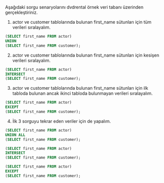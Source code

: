 Aşağıdaki sorgu senaryolarını dvdrental örnek veri tabanı üzerinden gerçekleştiriniz.


1. actor ve customer tablolarında bulunan first_name sütunları için tüm verileri sıralayalım.
```sql
(SELECT first_name FROM actor)
UNION
(SELECT first_name FROM customer);
```
2. actor ve customer tablolarında bulunan first_name sütunları için kesişen verileri sıralayalım.
```sql
(SELECT first_name FROM actor)
INTERSECT
(SELECT first_name FROM customer);
```
3. actor ve customer tablolarında bulunan first_name sütunları için ilk tabloda bulunan ancak ikinci tabloda bulunmayan verileri sıralayalım.
```sql
(SELECT first_name FROM actor)
EXCEPT
(SELECT first_name FROM customer);
```
4. İlk 3 sorguyu tekrar eden veriler için de yapalım.
```sql
(SELECT first_name FROM actor)
UNION ALL
(SELECT first_name FROM customer);
```
```sql
(SELECT first_name FROM actor)
INTERSECT
(SELECT first_name FROM customer);
```
```sql
(SELECT first_name FROM actor)
EXCEPT
(SELECT first_name FROM customer);
```
